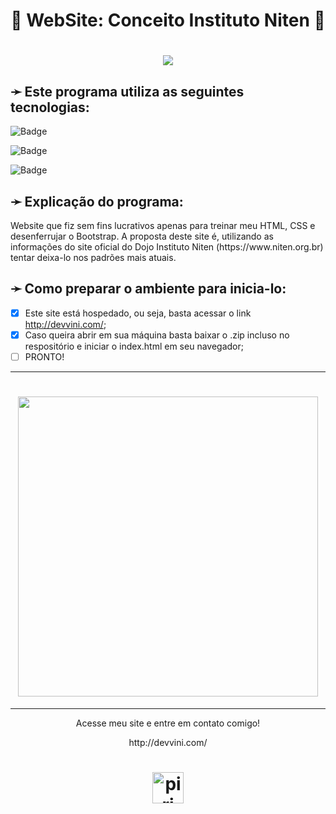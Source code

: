 <h1 align="center">🤺 WebSite: Conceito Instituto Niten 🤺</h1>

<h1 align="center"> <img src="https://img.shields.io/badge/Status-Concluído_✅-%2346db6e?style=for-the-badge&logo=gear)"> </h1>

<h2>➛ Este programa utiliza as seguintes tecnologias:</h2>

![Badge](https://img.shields.io/badge/Framework-Bootstrap-%237159c1?style=for-the-badge&logo=bootstrap)

![Badge](https://img.shields.io/badge/Estrutura-HTML-%237159c1?style=for-the-badge&logo=html5)

![Badge](https://img.shields.io/badge/Estilo-CSS-%237159c1?style=for-the-badge&logo=css3)

<h2>➛ Explicação do programa:</h2>
<p>
  Website que fiz sem fins lucrativos apenas para treinar meu HTML, CSS e desenferrujar o Bootstrap. A proposta deste site é, utilizando as informações do site oficial do Dojo Instituto Niten (https://www.niten.org.br) tentar deixa-lo nos padrões mais atuais.
</p>

<h2>➛ Como preparar o ambiente para inicia-lo:</h2>

  - [x] Este site está hospedado, ou seja, basta acessar o link http://devvini.com/;
  - [x] Caso queira abrir em sua máquina basta baixar o .zip incluso no respositório e iniciar o index.html em seu navegador;
  - [ ] PRONTO!

<hr>
<h1 align="center"> <img align="center" height="480em" src="https://github.com/PiriDev/Training---Site-Niten/blob/PiriProjects/niten.png"> </h1>
<hr>
<p align="center">Acesse meu site e entre em contato comigo!</p>
<p align="center">http://devvini.com/</p>

<h1 align="center"><img alt="piri" title="Feito por VMG" src="https://devvini.com/media/logoAss.png" style="width:50px;"/></h1>
